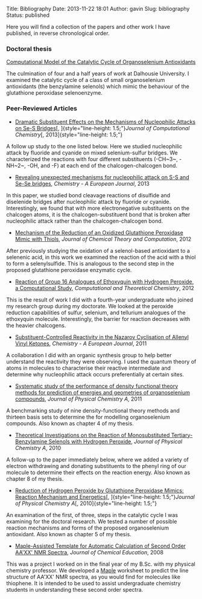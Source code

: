 Title: Bibliography
Date: 2013-11-22 18:01
Author: gavin
Slug: bibliography
Status: published

Here you will find a collection of the papers and other work I have
published, in reverse chronological order.

### **Doctoral thesis**

[Computational Model of the Catalytic Cycle of Organoselenium
Antioxidants](http://hdl.handle.net/10222/15141)

The culmination of four and a half years of work at Dalhousie
University. I examined the catalytic cycle of a class of small
organoselenium antioxidants (the benzylamine selenols) which mimic the
behaviour of the glutathione peroxidase selenoenzyme.

### Peer-Reviewed Articles

-   [Dramatic Substituent Effects on the Mechanisms of Nucleophilic
    Attacks on Se-S
    Bridges](http://dx.doi.org/10.1002/jcc.23417)[, ]{style="line-height: 1.5;"}*Journal
    of Computational Chemistry*[, 2013]{style="line-height: 1.5;"}

A follow up study to the one listed below. Here we studied nucleophilic
attack by fluoride and cyanide on mixed selenium-sulfur bridges. We
characterized the reactions with four different substituents (-CH~3~,
-NH~2~, -OH, and -F) at each end of the chalcogen-chalcogen bond.

-   [Revealing unexpected mechanisms for nucleophilic attack on S-S and
    Se-Se bridges](http://dx.doi.org/10.1002/chem.201203328),
    *Chemistry - A European Journal*, 2013

In this paper, we studied bond cleavage reactions of disulfide and
diselenide bridges after nucleophilic attack by fluoride or cyanide.
Interestingly, we found that with more electronegative substituents on
the chalcogen atoms, it is the chalcogen-substituent bond that is broken
after nucleophilic attack rather than the chalcogen-chalcogen bond.

-   [Mechanism of the Reduction of an Oxidized Glutathione Peroxidase
    Mimic with Thiols](http://dx.doi.org/10.1021/ct300622r), *Journal of
    Chemical Theory and Computation*, 2012

After previously studying the oxidation of a selenol-based antioxidant
to a selenenic acid, in this work we examined the reaction of the acid
with a thiol to form a selenylsulfide. This is analogous to the second
step in the proposed glutathione peroxidase enzymatic cycle.

-   [Reaction of Group 16 Analogues of Ethoxyquin with Hydrogen
    Peroxide, a Computational
    Study](http://dx.doi.org/10.1016/j.comptc.2011.11.047),
    *Computational and Theoretical Chemistry*, 2012

This is the result of work I did with a fourth-year undergraduate who
joined my research group during my doctorate. We looked at the peroxide
reduction capabilities of sulfur, selenium, and tellurium analogues of
the ethoxyquin molecule. Interestingly, the barrier for reaction
decreases with the heavier chalcogens.

-   [Substituent-Controlled Reactivity in the Nazarov Cyclisation of
    Allenyl Vinyl
    Ketones](http://dx.doi.org/10.1002/chem.201100519), *Chemistry - A
    European Journal*, 2011

A collaboration I did with an organic synthesis group to help better
understand the reactivity they were observing. I used the quantum theory
of atoms in molecules to characterise their reactive intermediate and
determine why nucleophilic attack occurs preferentially at certain
sites.

-   [Systematic study of the performance of density functional theory
    methods for prediction of energies and geometries of organoselenium
    compounds](http://dx.doi.org/10.1021/jp201455f), *Journal of
    Physical Chemistry A*, 2011

A benchmarking study of nine density-functional theory methods and
thirteen basis sets to determine the for modelling organoselenium
compounds. Also known as chapter 4 of my thesis.

-   [Theoretical Investigations on the Reaction of Monosubstituted
    Tertiary-Benzylamine Selenols with Hydrogen
    Peroxide](http://dx.doi.org/10.1021/jp105651x), *Journal of Physical
    Chemistry A*, 2010

A follow-up to the paper immediately below, where we added a variety of
electron withdrawing and donating substituents to the phenyl ring of our
molecule to determine their effects on the reaction energy. Also known
as chapter 8 of my thesis.

-   [Reduction of Hydrogen Peroxide by Glutathione Peroxidase Mimics:
    Reaction Mechanism and
    Energetics](http://dx.doi.org/10.1021/jp910368u)[, ]{style="line-height: 1.5;"}*Journal
    of Physical Chemistry A*[, 2010]{style="line-height: 1.5;"}

An examination of the first, of three, steps in the catalytic cycle I
was examining for the doctoral research. We tested a number of possible
reaction mechanisms and forms of the proposed organoselenium
antioxidant. Also known as chapter 5 of my thesis.

-   [Maple-Assisted Template for Automatic Calculation of Second Order
    AA'XX' NMR
    Spectra](http://dx.doi.org/10.1021/ed085p1707.2), *Journal of
    Chemical Education*, 2008

This was a project I worked on in the final year of my B.Sc. with my
physical chemistry professor. We developed a
[Maple](http://www.maplesoft.com/products/Maple/) worksheet to predict
the line structure of AA'XX' NMR spectra, as you would find for
molecules like thiophene. It is intended to be used to assist
undergraduate chemistry students in understanding these second order
spectra.
